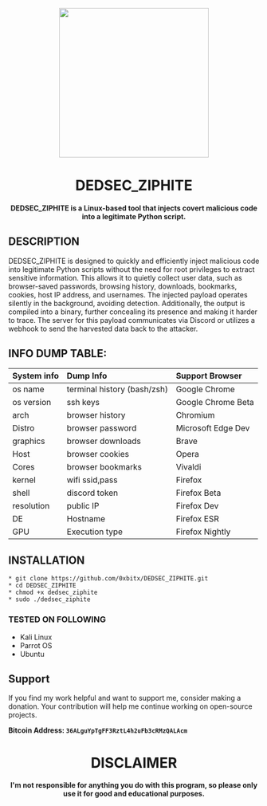 
<p align="center">
<img src="https://media3.giphy.com/media/v1.Y2lkPTc5MGI3NjExNDFoeGloNGlvcGJ0a3N1c284NGZ2cGZxeHNsam1lZWYzbTU1YWR1cCZlcD12MV9pbnRlcm5hbF9naWZfYnlfaWQmY3Q9Zw/3o6UB6UhHHcjuzmcyk/giphy.gif", width="300">
</p>
<h1 align="center"> DEDSEC_ZIPHITE</h1>
<h4 align="center">DEDSEC_ZIPHITE is a Linux-based tool that injects covert malicious code into a legitimate Python script.</h4>

## DESCRIPTION
DEDSEC_ZIPHITE is designed to quickly and efficiently inject malicious code into legitimate Python scripts without the need for root privileges to extract sensitive information. This allows it to quietly collect user data, such as browser-saved passwords, browsing history, downloads, bookmarks, cookies, host IP address, and usernames. The injected payload operates silently in the background, avoiding detection. Additionally, the output is compiled into a binary, further concealing its presence and making it harder to trace. The server for this payload communicates via Discord or utilizes a webhook to send the harvested data back to the attacker.

## INFO DUMP TABLE:
  
| System info |  Dump Info       | Support Browser   | 
|:------------|:-----------------|:-------------------|
| os name     | terminal history (bash/zsh) | Google Chrome      | 
| os version  | ssh keys         | Google Chrome Beta | 
| arch        | browser history  | Chromium           |   
| Distro      | browser password | Microsoft Edge Dev | 
| graphics    | browser downloads| Brave              | 
| Host        | browser cookies  | Opera              |
| Cores       | browser bookmarks| Vivaldi            |
| kernel      | wifi ssid,pass   | Firefox            |
| shell       | discord token    | Firefox Beta       |
| resolution  | public IP        | Firefox Dev        |
| DE          | Hostname         | Firefox ESR        |
| GPU         | Execution type   | Firefox Nightly    |

## INSTALLATION 
    * git clone https://github.com/0xbitx/DEDSEC_ZIPHITE.git
    * cd DEDSEC_ZIPHITE
    * chmod +x dedsec_ziphite
    * sudo ./dedsec_ziphite

### TESTED ON FOLLOWING
* Kali Linux 
* Parrot OS
* Ubuntu

## Support

If you find my work helpful and want to support me, consider making a donation. Your contribution will help me continue working on open-source projects.

**Bitcoin Address: `36ALguYpTgFF3RztL4h2uFb3cRMzQALAcm`**

<h1 align="center"> DISCLAIMER </h1>

<h4 align="center">I'm not responsible for anything you do with this program, so please only use it for good and educational purposes. </h4>
